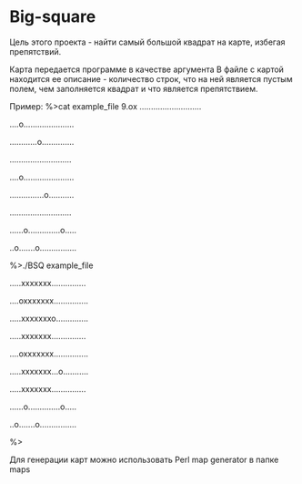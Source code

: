 # Big-square
Цель этого проекта - найти самый большой квадрат на карте, избегая препятствий.

Карта передается программе в качестве аргумента
В файле с картой находится ее описание - количество строк,
что на ней является пустым полем,
чем заполняется квадрат и что является препятствием.

Пример:
%>cat example_file
9.ox
...........................

....o......................

............o..............

...........................

....o......................

...............o...........

...........................

......o..............o.....

..o.......o................

%>./BSQ example_file

.....xxxxxxx...............

....oxxxxxxx...............

.....xxxxxxxo..............

.....xxxxxxx...............

....oxxxxxxx...............

.....xxxxxxx...o...........

.....xxxxxxx...............

......o..............o.....

..o.......o................

%>

Для генерации карт можно использовать
Perl map generator в папке maps
